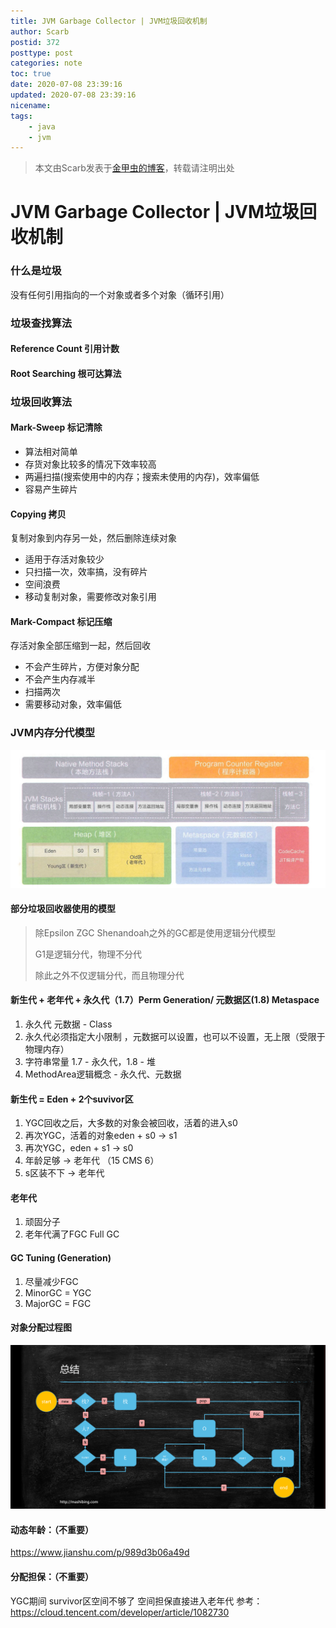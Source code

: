 ```yaml
---
title: JVM Garbage Collector | JVM垃圾回收机制
author: Scarb
postid: 372
posttype: post
categories: note
toc: true
date: 2020-07-08 23:39:16
updated: 2020-07-08 23:39:16
nicename:
tags:
    - java
    - jvm
---
```


>本文由Scarb发表于[金甲虫的博客](http://47.106.131.90/blog)，转载请注明出处

# JVM Garbage Collector | JVM垃圾回收机制

### 什么是垃圾

没有任何引用指向的一个对象或者多个对象（循环引用）

### 垃圾查找算法

#### Reference Count 引用计数

#### Root Searching 根可达算法

### 垃圾回收算法

#### Mark-Sweep 标记清除

* 算法相对简单
* 存货对象比较多的情况下效率较高
* 两遍扫描(搜索使用中的内存；搜索未使用的内存)，效率偏低
* 容易产生碎片

#### Copying 拷贝

复制对象到内存另一处，然后删除连续对象

* 适用于存活对象较少
* 只扫描一次，效率搞，没有碎片
* 空间浪费
* 移动复制对象，需要修改对象引用

#### Mark-Compact 标记压缩

存活对象全部压缩到一起，然后回收

* 不会产生碎片，方便对象分配
* 不会产生内存减半
* 扫描两次
* 需要移动对象，效率偏低

### JVM内存分代模型

![](372/java_memory_areas.png)

#### 部分垃圾回收器使用的模型

   > 除Epsilon ZGC Shenandoah之外的GC都是使用逻辑分代模型
   >
   > G1是逻辑分代，物理不分代
   >
   > 除此之外不仅逻辑分代，而且物理分代

#### 新生代 + 老年代 + 永久代（1.7）Perm Generation/ 元数据区(1.8) Metaspace

   1. 永久代 元数据 - Class
   2. 永久代必须指定大小限制 ，元数据可以设置，也可以不设置，无上限（受限于物理内存）
   3. 字符串常量 1.7 - 永久代，1.8 - 堆
   4. MethodArea逻辑概念 - 永久代、元数据
   
#### 新生代 = Eden + 2个suvivor区 

   1. YGC回收之后，大多数的对象会被回收，活着的进入s0
   2. 再次YGC，活着的对象eden + s0 -> s1
   3. 再次YGC，eden + s1 -> s0
   4. 年龄足够 -> 老年代 （15 CMS 6）
   5. s区装不下 -> 老年代
   
#### 老年代

   1. 顽固分子
   2. 老年代满了FGC Full GC
   
#### GC Tuning (Generation)

   1. 尽量减少FGC
   2. MinorGC = YGC
   3. MajorGC = FGC
   
#### 对象分配过程图

   ![](372/对象分配过程详解.png)

#### 动态年龄：（不重要）

   https://www.jianshu.com/p/989d3b06a49d

#### 分配担保：（不重要）

   YGC期间 survivor区空间不够了 空间担保直接进入老年代
   参考：https://cloud.tencent.com/developer/article/1082730